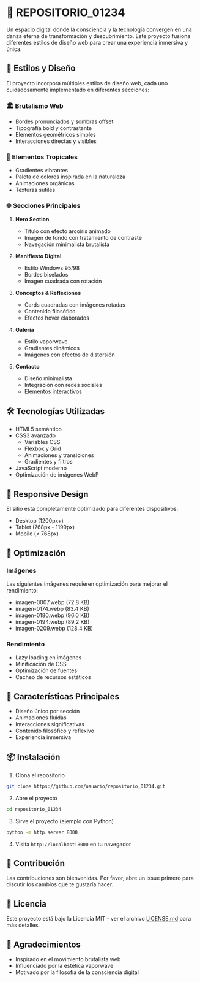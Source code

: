# 🌴 REPOSITORIO_01234

Un espacio digital donde la consciencia y la tecnología convergen en una danza eterna de transformación y descubrimiento. Este proyecto fusiona diferentes estilos de diseño web para crear una experiencia inmersiva y única.

## 🎨 Estilos y Diseño

El proyecto incorpora múltiples estilos de diseño web, cada uno cuidadosamente implementado en diferentes secciones:

### 🏛️ Brutalismo Web
- Bordes pronunciados y sombras offset
- Tipografía bold y contrastante
- Elementos geométricos simples
- Interacciones directas y visibles

### 🌺 Elementos Tropicales
- Gradientes vibrantes
- Paleta de colores inspirada en la naturaleza
- Animaciones orgánicas
- Texturas sutiles

### 🌐 Secciones Principales

1. **Hero Section**
   - Título con efecto arcoíris animado
   - Imagen de fondo con tratamiento de contraste
   - Navegación minimalista brutalista

2. **Manifiesto Digital**
   - Estilo Windows 95/98
   - Bordes biselados
   - Imagen cuadrada con rotación

3. **Conceptos & Reflexiones**
   - Cards cuadradas con imágenes rotadas
   - Contenido filosófico
   - Efectos hover elaborados

4. **Galería**
   - Estilo vaporwave
   - Gradientes dinámicos
   - Imágenes con efectos de distorsión

5. **Contacto**
   - Diseño minimalista
   - Integración con redes sociales
   - Elementos interactivos

## 🛠️ Tecnologías Utilizadas

- HTML5 semántico
- CSS3 avanzado
  - Variables CSS
  - Flexbox y Grid
  - Animaciones y transiciones
  - Gradientes y filtros
- JavaScript moderno
- Optimización de imágenes WebP

## 📱 Responsive Design

El sitio está completamente optimizado para diferentes dispositivos:
- Desktop (1200px+)
- Tablet (768px - 1199px)
- Mobile (< 768px)

## 🚀 Optimización

### Imágenes
Las siguientes imágenes requieren optimización para mejorar el rendimiento:
- imagen-0007.webp (72.8 KB)
- imagen-0174.webp (83.4 KB)
- imagen-0180.webp (96.0 KB)
- imagen-0194.webp (89.2 KB)
- imagen-0209.webp (128.4 KB)

### Rendimiento
- Lazy loading en imágenes
- Minificación de CSS
- Optimización de fuentes
- Cacheo de recursos estáticos

## 🎯 Características Principales

- Diseño único por sección
- Animaciones fluidas
- Interacciones significativas
- Contenido filosófico y reflexivo
- Experiencia inmersiva

## 📦 Instalación

1. Clona el repositorio
```bash
git clone https://github.com/usuario/repositorio_01234.git
```

2. Abre el proyecto
```bash
cd repositorio_01234
```

3. Sirve el proyecto (ejemplo con Python)
```bash
python -m http.server 8000
```

4. Visita `http://localhost:8000` en tu navegador

## 🤝 Contribución

Las contribuciones son bienvenidas. Por favor, abre un issue primero para discutir los cambios que te gustaría hacer.

## 📄 Licencia

Este proyecto está bajo la Licencia MIT - ver el archivo [LICENSE.md](LICENSE.md) para más detalles.

## 🙏 Agradecimientos

- Inspirado en el movimiento brutalista web
- Influenciado por la estética vaporwave
- Motivado por la filosofía de la consciencia digital

